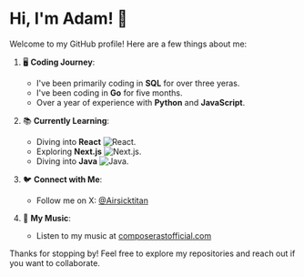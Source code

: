 # Hi, I'm Adam! 👋

Welcome to my GitHub profile! Here are a few things about me:

1. 🖥️ **Coding Journey**:
   - I've been primarily coding in **SQL** for over three yeras.
   - I've been coding in **Go** for five months.
   - Over a year of experience with **Python** and **JavaScript**.

3. 📚 **Currently Learning**:
   - Diving into **React** ![React](https://img.icons8.com/color/20/000000/react-native.png).
   - Exploring **Next.js** ![Next.js](https://img.icons8.com/color/20/000000/nextjs.png).
   - Diving into **Java** ![Java](https://img.icons8.com/?size=100&id=13679&format=png&color=000000).

4. 🐦 **Connect with Me**:
   - Follow me on X: [@Airsicktitan](https://x.com/Airsicktitan)

5. 🎤 **My Music**:
   - Listen to my music at [composerastofficial.com](https://www.composerastofficial.com/)

Thanks for stopping by! Feel free to explore my repositories and reach out if you want to collaborate.
